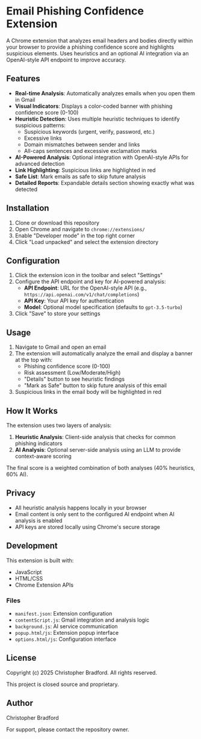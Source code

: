 # Email Phishing Confidence Extension

A Chrome extension that analyzes email headers and bodies directly within your browser to provide a phishing confidence score and highlights suspicious elements. Uses heuristics and an optional AI integration via an OpenAI-style API endpoint to improve accuracy.

## Features

- **Real-time Analysis**: Automatically analyzes emails when you open them in Gmail
- **Visual Indicators**: Displays a color-coded banner with phishing confidence score (0-100)
- **Heuristic Detection**: Uses multiple heuristic techniques to identify suspicious patterns:
  - Suspicious keywords (urgent, verify, password, etc.)
  - Excessive links
  - Domain mismatches between sender and links
  - All-caps sentences and excessive exclamation marks
- **AI-Powered Analysis**: Optional integration with OpenAI-style APIs for advanced detection
- **Link Highlighting**: Suspicious links are highlighted in red
- **Safe List**: Mark emails as safe to skip future analysis
- **Detailed Reports**: Expandable details section showing exactly what was detected

## Installation

1. Clone or download this repository
2. Open Chrome and navigate to `chrome://extensions/`
3. Enable "Developer mode" in the top right corner
4. Click "Load unpacked" and select the extension directory

## Configuration

1. Click the extension icon in the toolbar and select "Settings"
2. Configure the API endpoint and key for AI-powered analysis:
   - **API Endpoint**: URL for the OpenAI-style API (e.g., `https://api.openai.com/v1/chat/completions`)
   - **API Key**: Your API key for authentication
   - **Model**: Optional model specification (defaults to `gpt-3.5-turbo`)
3. Click "Save" to store your settings

## Usage

1. Navigate to Gmail and open an email
2. The extension will automatically analyze the email and display a banner at the top with:
   - Phishing confidence score (0-100)
   - Risk assessment (Low/Moderate/High)
   - "Details" button to see heuristic findings
   - "Mark as Safe" button to skip future analysis of this email
3. Suspicious links in the email body will be highlighted in red

## How It Works

The extension uses two layers of analysis:

1. **Heuristic Analysis**: Client-side analysis that checks for common phishing indicators
2. **AI Analysis**: Optional server-side analysis using an LLM to provide context-aware scoring

The final score is a weighted combination of both analyses (40% heuristics, 60% AI).

## Privacy

- All heuristic analysis happens locally in your browser
- Email content is only sent to the configured AI endpoint when AI analysis is enabled
- API keys are stored locally using Chrome's secure storage

## Development

This extension is built with:
- JavaScript
- HTML/CSS
- Chrome Extension APIs

### Files

- `manifest.json`: Extension configuration
- `contentScript.js`: Gmail integration and analysis logic
- `background.js`: AI service communication
- `popup.html/js`: Extension popup interface
- `options.html/js`: Configuration interface

## License

Copyright (c) 2025 Christopher Bradford. All rights reserved.

This project is closed source and proprietary.

## Author

Christopher Bradford

For support, please contact the repository owner.

